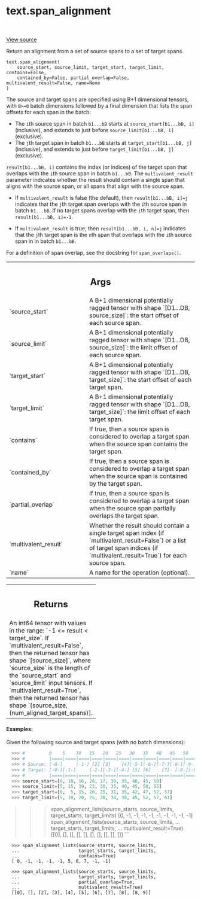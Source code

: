 <div itemscope itemtype="http://developers.google.com/ReferenceObject">
<meta itemprop="name" content="text.span_alignment" />
<meta itemprop="path" content="Stable" />
</div>

# text.span_alignment

<!-- Insert buttons and diff -->

<table class="tfo-notebook-buttons tfo-api" align="left">

</table>

<a target="_blank" href="https://github.com/tensorflow/text/tree/master/tensorflow_text/python/ops/pointer_ops.py">View
source</a>

Return an alignment from a set of source spans to a set of target spans.

<pre class="devsite-click-to-copy prettyprint lang-py tfo-signature-link">
<code>text.span_alignment(
    source_start, source_limit, target_start, target_limit, contains=False,
    contained_by=False, partial_overlap=False, multivalent_result=False, name=None
)
</code></pre>

<!-- Placeholder for "Used in" -->

The source and target spans are specified using B+1 dimensional tensors,
with `B>=0` batch dimensions followed by a final dimension that lists the
span offsets for each span in the batch:

* The `i`th source span in batch `b1...bB` starts at
  `source_start[b1...bB, i]` (inclusive), and extends to just before
  `source_limit[b1...bB, i]` (exclusive).
* The `j`th target span in batch `b1...bB` starts at
  `target_start[b1...bB, j]` (inclusive), and extends to just before
  `target_limit[b1...bB, j]` (exclusive).

`result[b1...bB, i]` contains the index (or indices) of the target span that
overlaps with the `i`th source span in batch `b1...bB`.  The
`multivalent_result` parameter indicates whether the result should contain
a single span that aligns with the source span, or all spans that align with
the source span.

* If `multivalent_result` is false (the default), then `result[b1...bB, i]=j`
  indicates that the `j`th target span overlaps with the `i`th source span
  in batch `b1...bB`.  If no target spans overlap with the `i`th target span,
  then `result[b1...bB, i]=-1`.

* If `multivalent_result` is true, then `result[b1...bB, i, n]=j` indicates
  that the `j`th target span is the `n`th span that overlaps with the `i`th
  source span in in batch `b1...bB`.

For a definition of span overlap, see the docstring for `span_overlaps()`.

<!-- Tabular view -->
 <table class="responsive fixed orange">
<colgroup><col width="214px"><col></colgroup>
<tr><th colspan="2"><h2 class="add-link">Args</h2></th></tr>

<tr>
<td>
`source_start`
</td>
<td>
A B+1 dimensional potentially ragged tensor with shape
`[D1...DB, source_size]`: the start offset of each source span.
</td>
</tr><tr>
<td>
`source_limit`
</td>
<td>
A B+1 dimensional potentially ragged tensor with shape
`[D1...DB, source_size]`: the limit offset of each source span.
</td>
</tr><tr>
<td>
`target_start`
</td>
<td>
A B+1 dimensional potentially ragged tensor with shape
`[D1...DB, target_size]`: the start offset of each target span.
</td>
</tr><tr>
<td>
`target_limit`
</td>
<td>
A B+1 dimensional potentially ragged tensor with shape
`[D1...DB, target_size]`: the limit offset of each target span.
</td>
</tr><tr>
<td>
`contains`
</td>
<td>
If true, then a source span is considered to overlap a target span
when the source span contains the target span.
</td>
</tr><tr>
<td>
`contained_by`
</td>
<td>
If true, then a source span is considered to overlap a target
span when the source span is contained by the target span.
</td>
</tr><tr>
<td>
`partial_overlap`
</td>
<td>
If true, then a source span is considered to overlap a
target span when the source span partially overlaps the target span.
</td>
</tr><tr>
<td>
`multivalent_result`
</td>
<td>
Whether the result should contain a single target span
index (if `multivalent_result=False`) or a list of target span indices (if
`multivalent_result=True`) for each source span.
</td>
</tr><tr>
<td>
`name`
</td>
<td>
A name for the operation (optional).
</td>
</tr>
</table>

<!-- Tabular view -->
 <table class="responsive fixed orange">
<colgroup><col width="214px"><col></colgroup>
<tr><th colspan="2"><h2 class="add-link">Returns</h2></th></tr>
<tr class="alt">
<td colspan="2">
An int64 tensor with values in the range: `-1 <= result < target_size`.
If `multivalent_result=False`, then the returned tensor has shape
`[source_size]`, where `source_size` is the length of the `source_start`
and `source_limit` input tensors.  If `multivalent_result=True`, then the
returned tensor has shape `[source_size, (num_aligned_target_spans)].
</td>
</tr>

</table>

#### Examples:

  Given the following source and target spans (with no batch dimensions):

```python
  >>> #         0    5    10   15   20   25   30   35   40   45   50   55   60
  >>> #         |====|====|====|====|====|====|====|====|====|====|====|====|
  >>> # Source: [-0-]     [-1-] [2] [3]    [4][-5-][-6-][-7-][-8-][-9-]
  >>> # Target: [-0-][-1-]     [-2-][-3-][-4-] [5] [6]    [7]  [-8-][-9-][10]
  >>> #         |====|====|====|====|====|====|====|====|====|====|====|====|
  >>> source_start=[0, 10, 16, 20, 27, 30, 35, 40, 45, 50]
  >>> source_limit=[5, 15, 19, 23, 30, 35, 40, 45, 50, 55]
  >>> target_start=[0,  5, 15, 20, 25, 31, 35, 42, 47, 52, 57]
  >>> target_limit=[5, 10, 20, 25, 30, 34, 38, 45, 52, 57, 61]

```

> > > span_alignment_lists(source_starts, source_limits, target_starts,
> > > target_limits) [0, -1, -1, -1, -1, -1, -1, -1, -1, -1]
> > > span_alignment_lists(source_starts, source_limits, ... target_starts,
> > > target_limits, ... multivalent_result=True) [[0], [], [], [], [], [], [],
> > > [], [], []] ```

```
  >>> span_alignment_lists(source_starts, source_limits,
  ...                      target_starts, target_limits,
  ...                      contains=True)
  [ 0, -1, -1, -1, -1, 5, 6, 7, -1, -1]
```

```
  >>> span_alignment_lists(source_starts, source_limits,
  ...                      target_starts, target_limits,
  ...                      partial_overlap=True,
  ...                      multivalent_result=True)
  [[0], [], [2], [3], [4], [5], [6], [7], [8], [8, 9]]
```
